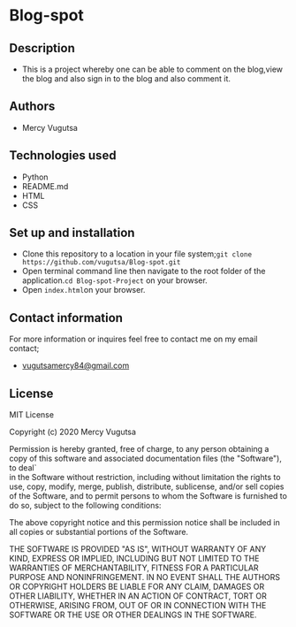 # Blog-spot

## Description
* This is a project whereby  one can be able to comment on the blog,view the blog and also sign in to the blog and also comment it.

                      
## Authors
* Mercy Vugutsa
## Technologies used
* Python
* README.md
* HTML 
* CSS

## Set up and installation
- Clone this repository to a location in your file system;`git clone https://github.com/vugutsa/Blog-spot.git`
- Open terminal command line then navigate to the root folder of the application.`cd Blog-spot-Project` on your browser.
- Open `index.html`on your browser.


## Contact information
For more information or inquires feel free to contact me on my email contact;
* vugutsamercy84@gmail.com
## License
MIT License

Copyright (c) 2020 Mercy Vugutsa

Permission is hereby granted, free of charge, to any person obtaining a copy
of this software and associated documentation files (the "Software"), to deal`  
in the Software without restriction, including without limitation the rights
to use, copy, modify, merge, publish, distribute, sublicense, and/or sell
copies of the Software, and to permit persons to whom the Software is
furnished to do so, subject to the following conditions:

The above copyright notice and this permission notice shall be included in all
copies or substantial portions of the Software.

THE SOFTWARE IS PROVIDED "AS IS", WITHOUT WARRANTY OF ANY KIND, EXPRESS OR
IMPLIED, INCLUDING BUT NOT LIMITED TO THE WARRANTIES OF MERCHANTABILITY,
FITNESS FOR A PARTICULAR PURPOSE AND NONINFRINGEMENT. IN NO EVENT SHALL THE
AUTHORS OR COPYRIGHT HOLDERS BE LIABLE FOR ANY CLAIM, DAMAGES OR OTHER
LIABILITY, WHETHER IN AN ACTION OF CONTRACT, TORT OR OTHERWISE, ARISING FROM,
OUT OF OR IN CONNECTION WITH THE SOFTWARE OR THE USE OR OTHER DEALINGS IN THE
SOFTWARE.